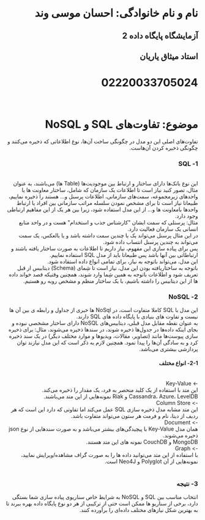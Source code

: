 <h1 dir="rtl">نام و نام خانوادگی: احسان موسی وند</h1>
<h2 dir="rtl">آزمایشگاه پایگاه داده 2</h2>
<h2 dir="rtl">استاد میثاق یاریان</h2>
<h1 dir="rtl">02220033705024</h1>
<br>
<div dir="rtl">
  <h1 dir="rtl">موضوع: تفاوت‌های SQL و NoSQL</h1>
تفاوت‌های اصلی این دو مدل در چگونگی ساخت آن‌ها، نوع اطلاعاتی که ذخیره می‌کنند و چگونگی ذخیره کردن آن‌هاست.
<br>
<h3 dir="rtl">1- 	SQL</h3>
<br>
این نوع بانک‌ها دارای ساختار و ارتباط بین موجودیت‌ها (Table ها) می‌باشند، به عنوان مثال، تصور کنید نیاز است تا اطلاعات یک سازمان که شامل، ساختار معاونت ها یا واحدهای زیرمجموعه، سمت‌های سازمانی، اطلاعات پرسنل و... هستند را ذخیره نماییم، طبیعاتا نیاز است تا برای مشخص نمودن سلسله مراتب سازمانی بین افراد یا ارتباط واحدها بامعاونت ها و... از این مدل استفاده شود، زیرا بین هر یک از این مفاهیم ارتباطی وجود دارد.
  <br>
مثال: پرسنلی که سمت ایشان "کارشناس جذب و استخدام" هست و در واحد منابع انسانی یک سازمان فعالیت دارد.
  <br>
در این مثال پرسنل می‌تواند یک یا چندین سمت داشته باشد و یا بالعکس، یک سمت می‌تواند به چندین پرسنل انتساب داده شود.
  <br>
پس برای پیاده سازی این مفهوم، نیاز داریم تا اطلاعات به صورت ساختار یافته باشند و ارتباطاتی بین آنها باشد پس طبیعاتا باید از مدل SQL استفاده نماییم.
  <br>
این مدل، می‌تواند باتوجه به نیاز، برای تمامی انواع داده استفاده شود.
  <br>
باتوجه به ساختاریافته بودن این مدل، نیاز است تا شِمای (Schema) دیتابیس از قبل تعریف شود و اطلاعات باتوجه به همین شِما وارد شوند، همچنین وقتیکه قصد خواند داده ها از این دیتابیس را داشته باشیم، با یک ساختار منظم و مشخص روبه رو هستیم. 
  <br>
<h3 dir="rtl">2- 	NoSQL</h3>

این مدل با SQL کاملا متفاوت است، در NoSql ها خبری از جداول و رابطه ی بین آن ها نیست و تفاوت های بنیادی با پایگاه داده های SQL دارند.
<br>
به عنوان نقطه مقابل مدل قبلی، دیتابیس‌های NoSQL دارای ساختار مشخصی نبوده و بجای اینکه داده‌ها در جدول‌ها ذخیره شوند، در سندها ذخیره می‌شوند، مثال: برای ذخیره سازی پیوست‌ها مانند (تصاویر، مقالات، ویدیوها و موارد مختلف دیگر) در یک سند ذخیره کرد و به سادگی آن‌ها را پیدا نمود.
همچنین لازم به ذکر است که این مدل نیازند توان پردازشی بیشتری می‌باشد.
<br>
<h4 dir="rtl">2-1- 	انواع مختلف</h4>
<br>
->	Key-Value
<br>
این متد با استفاده از یک کلید منحصر به فرد، یک مقدار را ذخیره می‌کند.
<br>
Cassandra، Azure، LevelDB و Riak نمونه‌هایی از این متد می‌باشند.
<br>
->	Column Store
<br>
این متد مشابه مدل ذخیره سازی SQL عمل می‌کند اما تفاوتی که دارد این است که هر ردیف از دیتا، نام و فرمت هر ستون می‌تواند متفاوت باشد.
<br>
->	Document
<br>
همان مدل Key-Value با پیچیدگی‌های بیشتر می‌باشد  و به صورت سند‌هایی از نوع json ذخیره می‌شوند.
<br>
MongoDB و CouchDB نمونه های این متد هستند.
<br>
->	Graph
<br>
با استفاده از این متد می‌توانید داده ها را به صورت گراف مشاهده/ویرایش نمایید، نمونه‌هایی از آن Polyglot و Neo4J است.
<br>
<br>
<h3 dir="rtl">3- 	نتیجه</h3>
انتخاب مناسب بین SQL و NoSQL به شرایط خاص سناریوی پیاده سازی شما بستگی دارد، برخی از سناریو ها ممکن است حتی از ترکیبی از هر دو نوع پایگاه داده بهره ببرند تا به بهترین شکل نیازهای مختلف داده‌ای را برآورده کنند.





</div>
